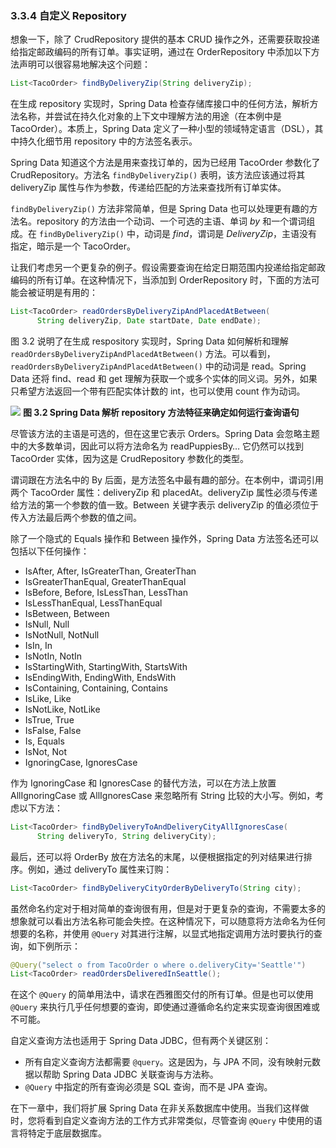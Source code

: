### 3.3.4 自定义 Repository

想象一下，除了 CrudRepository 提供的基本 CRUD 操作之外，还需要获取投递给指定邮政编码的所有订单。事实证明，通过在 OrderRepository 中添加以下方法声明可以很容易地解决这个问题：

```java
List<TacoOrder> findByDeliveryZip(String deliveryZip);
```

在生成 repository 实现时，Spring Data 检查存储库接口中的任何方法，解析方法名称，并尝试在持久化对象的上下文中理解方法的用途（在本例中是 TacoOrder）。本质上，Spring Data 定义了一种小型的领域特定语言（DSL），其中持久化细节用 repository 中的方法签名表示。

Spring Data 知道这个方法是用来查找订单的，因为已经用 TacoOrder 参数化了 CrudRepository。方法名 `findByDeliveryZip()` 表明，该方法应该通过将其 deliveryZip 属性与作为参数，传递给匹配的方法来查找所有订单实体。

`findByDeliveryZip()` 方法非常简单，但是 Spring Data 也可以处理更有趣的方法名。repository 的方法由一个动词、一个可选的主语、单词 _by_ 和一个谓词组成。在 `findByDeliveryZip()` 中，动词是 _find_，谓词是 _DeliveryZip_，主语没有指定，暗示是一个 TacoOrder。

让我们考虑另一个更复杂的例子。假设需要查询在给定日期范围内投递给指定邮政编码的所有订单。在这种情况下，当添加到 OrderRepository 时，下面的方法可能会被证明是有用的：

```java
List<TacoOrder> readOrdersByDeliveryZipAndPlacedAtBetween(
      String deliveryZip, Date startDate, Date endDate);
```

图 3.2 说明了在生成 respository 实现时，Spring Data 如何解析和理解 `readOrdersByDeliveryZipAndPlacedAtBetween()` 方法。可以看到，`readOrdersByDeliveryZipAndPlacedAtBetween()` 中的动词是 read。Spring Data 还将 find、read 和 get 理解为获取一个或多个实体的同义词。另外，如果只希望方法返回一个带有匹配实体计数的 int，也可以使用 count 作为动词。

![](../../assets/3.2.png)
**图 3.2 Spring Data 解析 repository 方法特征来确定如何运行查询语句**

尽管该方法的主语是可选的，但在这里它表示 Orders。Spring Data 会忽略主题中的大多数单词，因此可以将方法命名为 readPuppiesBy… 它仍然可以找到 TacoOrder 实体，因为这是 CrudRepository 参数化的类型。

谓词跟在方法名中的 By 后面，是方法签名中最有趣的部分。在本例中，谓词引用两个 TacoOrder 属性：deliveryZip 和 placedAt。deliveryZip 属性必须与传递给方法的第一个参数的值一致。Between 关键字表示 deliveryZip 的值必须位于传入方法最后两个参数的值之间。

除了一个隐式的 Equals 操作和 Between 操作外，Spring Data 方法签名还可以包括以下任何操作：

* IsAfter, After, IsGreaterThan, GreaterThan
* IsGreaterThanEqual, GreaterThanEqual
* IsBefore, Before, IsLessThan, LessThan
* IsLessThanEqual, LessThanEqual
* IsBetween, Between
* IsNull, Null
* IsNotNull, NotNull
* IsIn, In
* IsNotIn, NotIn
* IsStartingWith, StartingWith, StartsWith
* IsEndingWith, EndingWith, EndsWith
* IsContaining, Containing, Contains
* IsLike, Like
* IsNotLike, NotLike
* IsTrue, True
* IsFalse, False
* Is, Equals
* IsNot, Not
* IgnoringCase, IgnoresCase

作为 IgnoringCase 和 IgnoresCase 的替代方法，可以在方法上放置 AllIgnoringCase 或 AllIgnoresCase 来忽略所有 String 比较的大小写。例如，考虑以下方法：

```java
List<TacoOrder> findByDeliveryToAndDeliveryCityAllIgnoresCase(
      String deliveryTo, String deliveryCity);
```

最后，还可以将 OrderBy 放在方法名的末尾，以便根据指定的列对结果进行排序。例如，通过 deliveryTo 属性来订购：

```java
List<TacoOrder> findByDeliveryCityOrderByDeliveryTo(String city);
```

虽然命名约定对于相对简单的查询很有用，但是对于更复杂的查询，不需要太多的想象就可以看出方法名称可能会失控。在这种情况下，可以随意将方法命名为任何想要的名称，并使用 `@Query` 对其进行注解，以显式地指定调用方法时要执行的查询，如下例所示：

```java
@Query("select o from TacoOrder o where o.deliveryCity='Seattle'")
List<TacoOrder> readOrdersDeliveredInSeattle();
```

在这个 `@Query` 的简单用法中，请求在西雅图交付的所有订单。但是也可以使用 `@Query` 来执行几乎任何想要的查询，即使通过遵循命名约定来实现查询很困难或不可能。

自定义查询方法也适用于 Spring Data JDBC，但有两个关键区别：

* 所有自定义查询方法都需要 `@query`。这是因为，与 JPA 不同，没有映射元数据以帮助 Spring Data JDBC 关联查询与方法称。
* `@Query` 中指定的所有查询必须是 SQL 查询，而不是 JPA 查询。

在下一章中，我们将扩展 Spring Data 在非关系数据库中使用。当我们这样做时，您将看到自定义查询方法的工作方式非常类似，尽管查询 `@Query` 中使用的语言将特定于底层数据库。
